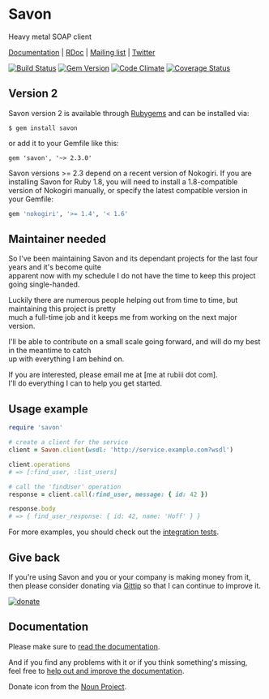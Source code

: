 # Savon

Heavy metal SOAP client

[Documentation](http://savonrb.com) | [RDoc](http://rubydoc.info/gems/savon) |
[Mailing list](https://groups.google.com/forum/#!forum/savonrb) | [Twitter](http://twitter.com/savonrb)

[![Build Status](https://secure.travis-ci.org/savonrb/savon.png?branch=version2)](http://travis-ci.org/savonrb/savon)
[![Gem Version](https://badge.fury.io/rb/savon.png)](http://badge.fury.io/rb/savon)
[![Code Climate](https://codeclimate.com/github/savonrb/savon.png)](https://codeclimate.com/github/savonrb/savon)
[![Coverage Status](https://coveralls.io/repos/savonrb/savon/badge.png?branch=version2)](https://coveralls.io/r/savonrb/savon)


## Version 2

Savon version 2 is available through [Rubygems](http://rubygems.org/gems/savon) and can be installed via:

```
$ gem install savon
```

or add it to your Gemfile like this:

```
gem 'savon', '~> 2.3.0'
```

Savon versions >= 2.3 depend on a recent version of Nokogiri. If you are
installing Savon for Ruby 1.8, you will need to install a 1.8-compatible
version of Nokogiri manually, or specify the latest compatible version
in your Gemfile:

```ruby
gem 'nokogiri', '>= 1.4', '< 1.6'
```

## Maintainer needed

So I've been maintaining Savon and its dependant projects for the last four years and it's become quite  
apparent now with my schedule I do not have the time to keep this project going single-handed.

Luckily there are numerous people helping out from time to time, but maintaining this project is pretty  
much a full-time job and it keeps me from working on the next major version.

I'll be able to contribute on a small scale going forward, and will do my best in the meantime to catch  
up with everything I am behind on.

If you are interested, please email me at [me at rubiii dot com].  
I'll do everything I can to help you get started.


## Usage example

``` ruby
require 'savon'

# create a client for the service
client = Savon.client(wsdl: 'http://service.example.com?wsdl')

client.operations
# => [:find_user, :list_users]

# call the 'findUser' operation
response = client.call(:find_user, message: { id: 42 })

response.body
# => { find_user_response: { id: 42, name: 'Hoff' } }
```

For more examples, you should check out the
[integration tests](https://github.com/savonrb/savon/tree/version2/spec/integration).


## Give back

If you're using Savon and you or your company is making money from it, then please consider
donating via [Gittip](https://www.gittip.com/rubiii/) so that I can continue to improve it.

[![donate](donate.png)](https://www.gittip.com/rubiii/)


## Documentation

Please make sure to [read the documentation](http://savonrb.com/version2/).

And if you find any problems with it or if you think something's missing,  
feel free to [help out and improve the documentation](https://github.com/savonrb/savonrb.com).

Donate icon from the [Noun Project](http://thenounproject.com/noun/donate/#icon-No285).
